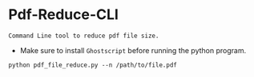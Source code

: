 # Pdf-Reduce-CLI

    Command Line tool to reduce pdf file size.

- Make sure to install `Ghostscript` before running the python program.

`python pdf_file_reduce.py --n /path/to/file.pdf`
